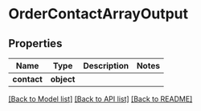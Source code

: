 # OrderContactArrayOutput

## Properties
Name | Type | Description | Notes
------------ | ------------- | ------------- | -------------
**contact** | **object** |  | 

[[Back to Model list]](../README.md#documentation-for-models) [[Back to API list]](../README.md#documentation-for-api-endpoints) [[Back to README]](../README.md)

